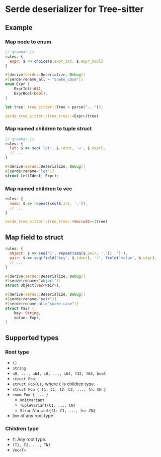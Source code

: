 # Serde deserializer for Tree-sitter

## Example

### Map node to enum
```javascript
// grammar.js
rules: {
  expr: $ => choice($.expr_int, $.expr_bool)
}
```

```rust
#[derive(serde::Deserialize, Debug)]
#[serde(rename_all = "snake_case")]
enum Expr {
    ExprInt(i64),
    ExprBool(bool),
}

let tree: tree_sitter::Tree = parse("...")?;

serde_tree_sitter::from_tree::<Expr>(tree) 
```

### Map named children to tuple struct

```javascript
// grammar.js
rules: {
  let: $ => seq('let', $.ident, '=', $.expr),
  // ...
}
```

```rust
#[derive(serde::Deserialize, Debug)]
#[serde(rename="let")]
struct Let(Ident, Expr);
```

### Map named children to vec

```javascript
rules: {
  nums: $ => repeat(seq($.int, ',')),
  // ...
}
```

```rust
serde_tree_sitter::from_tree::<Vec<u32>>(tree)
```

## Map field to struct
```javascript
rules: {
  object: $ => seq('{', repeat(seq($.pair, ',')), '}'),
  pair: $ => seq(field('key', $.ident), ':', field('value', $.expr),
  // ...
}
```

```rust
#[derive(serde::Deserialize, Debug)]
#[serde(rename="object")]
struct Object(Vec<Pair>);

#[derive(serde::Deserialize, Debug)]
#[serde(rename="pair")]
#[serde(rename_all="snake_case")]
struct Pair {
    key: String,
    value: Expr,
}
```

## Supported types

### Root type
* `()`
* `String`
* `u8, ..., u64, i8, ..., i64, f32, f64, bool`
* `struct Foo;`
* `struct Foo(C);` where `C` is children type.
* `struct Foo { f1: C1, f2: C2, ..., fn: CN }`
* `enum Foo { ... }`
  * `UnitVariant`
  * `TupleVariant(C1, ..., CN)`
  * `StructVariant{f1: C1, ..., fn: CN}`
* `Box` of any root type

### Children type
* `T`: Any root type.
* `(T1, T2, ..., TN)`
* `Vec<T>`
